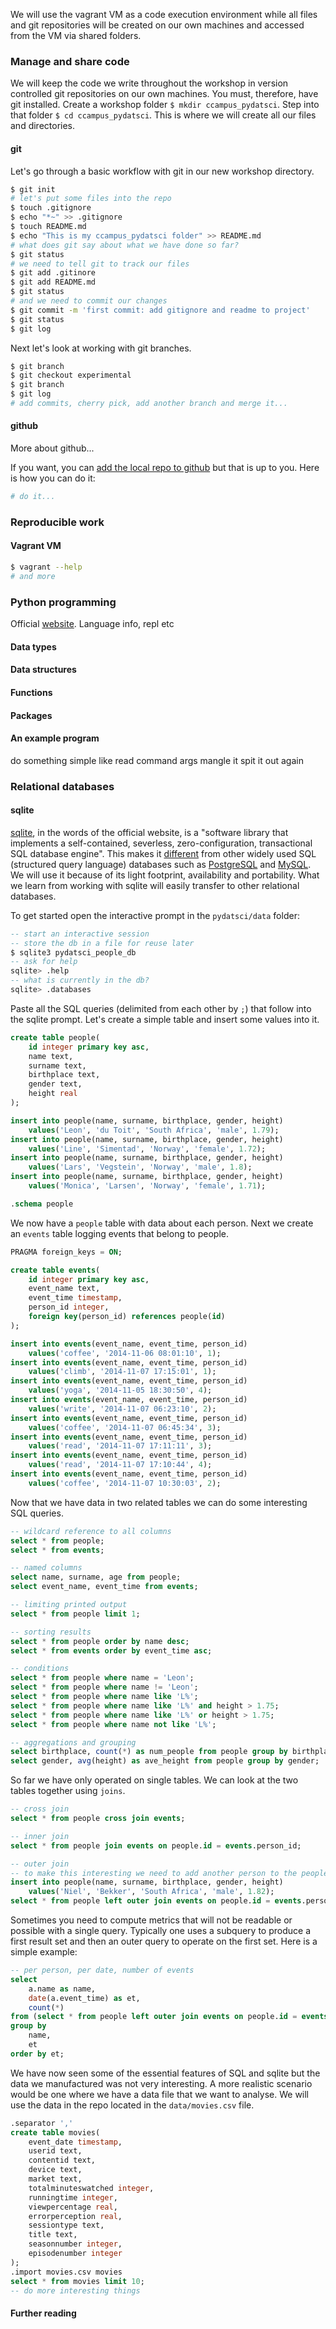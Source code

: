 
We will use the vagrant VM as a code execution environment while all files and git repositories will be created on our own machines and accessed from the VM via shared folders.

### Manage and share code

We will keep the code we write throughout the workshop in version controlled git repositories on our own machines. You must, therefore, have git installed. Create a workshop folder `$ mkdir ccampus_pydatsci`. Step into that folder `$ cd ccampus_pydatsci`. This is where we will create all our files and directories.

#### git

Let's go through a basic workflow with git in our new workshop directory.

```sh
$ git init 
# let's put some files into the repo
$ touch .gitignore
$ echo "*~" >> .gitignore
$ touch README.md
$ echo "This is my ccampus_pydatsci folder" >> README.md
# what does git say about what we have done so far?
$ git status
# we need to tell git to track our files
$ git add .gitinore
$ git add README.md
$ git status
# and we need to commit our changes
$ git commit -m 'first commit: add gitignore and readme to project'
$ git status
$ git log
```

Next let's look at working with git branches.

```sh
$ git branch
$ git checkout experimental
$ git branch
$ git log
# add commits, cherry pick, add another branch and merge it...
```

#### github

More about github...

If you want, you can [add the local repo to github](https://help.github.com/articles/adding-an-existing-project-to-github-using-the-command-line/) but that is up to you. Here is how you can do it:

```sh
# do it...
```

### Reproducible work

#### Vagrant VM

```sh
$ vagrant --help
# and more
```

### Python programming

Official [website](https://www.python.org/).
Language info, repl etc

#### Data types

#### Data structures

#### Functions

#### Packages

#### An example program

do something simple like read command args mangle it spit it out again

### Relational databases

#### sqlite

[sqlite](http://www.sqlite.org/), in the words of the official website, is a "software library that implements a self-contained, severless, zero-configuration, transactional SQL database engine". This makes it [different](http://www.sqlite.org/different.html) from other widely used SQL (structured query language) databases such as [PostgreSQL](LINKME) and [MySQL](LINKME). We will use it because of its light footprint, availability and portability. What we learn from working with sqlite will easily transfer to other relational databases.

To get started open the interactive prompt in the `pydatsci/data` folder:

```sql
-- start an interactive session
-- store the db in a file for reuse later
$ sqlite3 pydatsci_people_db
-- ask for help
sqlite> .help
-- what is currently in the db?
sqlite> .databases
```

Paste all the SQL queries (delimited from each other by `;`) that follow into the sqlite prompt. Let's create a simple table and insert some values into it.

```sql
create table people(
    id integer primary key asc,
    name text,
    surname text,
    birthplace text,
    gender text,
    height real
);

insert into people(name, surname, birthplace, gender, height)
    values('Leon', 'du Toit', 'South Africa', 'male', 1.79);
insert into people(name, surname, birthplace, gender, height)
    values('Line', 'Simentad', 'Norway', 'female', 1.72);
insert into people(name, surname, birthplace, gender, height)
    values('Lars', 'Vegstein', 'Norway', 'male', 1.8);
insert into people(name, surname, birthplace, gender, height)
    values('Monica', 'Larsen', 'Norway', 'female', 1.71);

.schema people
```
We now have a `people` table with data about each person. Next we create an `events` table logging events that belong to people.

```sql
PRAGMA foreign_keys = ON;

create table events(
    id integer primary key asc,
    event_name text,
    event_time timestamp,
    person_id integer,
    foreign key(person_id) references people(id)
);

insert into events(event_name, event_time, person_id)
    values('coffee', '2014-11-06 08:01:10', 1);
insert into events(event_name, event_time, person_id)
    values('climb', '2014-11-07 17:15:01', 1);
insert into events(event_name, event_time, person_id)
    values('yoga', '2014-11-05 18:30:50', 4);
insert into events(event_name, event_time, person_id)
    values('write', '2014-11-07 06:23:10', 2);
insert into events(event_name, event_time, person_id)
    values('coffee', '2014-11-07 06:45:34', 3);
insert into events(event_name, event_time, person_id)
    values('read', '2014-11-07 17:11:11', 3);
insert into events(event_name, event_time, person_id)
    values('read', '2014-11-07 17:10:44', 4);
insert into events(event_name, event_time, person_id)
    values('coffee', '2014-11-07 10:30:03', 2);
```

Now that we have data in two related tables we can do some interesting SQL queries.

```sql
-- wildcard reference to all columns
select * from people;
select * from events;

-- named columns
select name, surname, age from people;
select event_name, event_time from events;

-- limiting printed output
select * from people limit 1;

-- sorting results
select * from people order by name desc;
select * from events order by event_time asc;

-- conditions
select * from people where name = 'Leon';
select * from people where name != 'Leon';
select * from people where name like 'L%';
select * from people where name like 'L%' and height > 1.75;
select * from people where name like 'L%' or height > 1.75;
select * from people where name not like 'L%';

-- aggregations and grouping
select birthplace, count(*) as num_people from people group by birthplace;
select gender, avg(height) as ave_height from people group by gender;
```

So far we have only operated on single tables. We can look at the two tables together using `joins`.

```sql
-- cross join
select * from people cross join events;

-- inner join
select * from people join events on people.id = events.person_id;

-- outer join
-- to make this interesting we need to add another person to the people table
insert into people(name, surname, birthplace, gender, height)
    values('Niel', 'Bekker', 'South Africa', 'male', 1.82);
select * from people left outer join events on people.id = events.person_id;
```

Sometimes you need to compute metrics that will not be readable or possible with a single query. Typically one uses a subquery to produce a first result set and then an outer query to operate on the first set. Here is a simple example:

```sql
-- per person, per date, number of events
select 
    a.name as name,
    date(a.event_time) as et,
    count(*) 
from (select * from people left outer join events on people.id = events.person_id)a
group by 
    name,
    et
order by et;
```

We have now seen some of the essential features of SQL and sqlite but the data we manufactured was not very interesting. A more realistic scenario would be one where we have a data file that we want to analyse. We will use the data in the repo located in the `data/movies.csv` file.

```sql
.separator ','
create table movies(
    event_date timestamp,
    userid text, 
    contentid text, 
    device text, 
    market text, 
    totalminuteswatched integer, 
    runningtime integer, 
    viewpercentage real, 
    errorperception real, 
    sessiontype text, 
    title text, 
    seasonnumber integer, 
    episodenumber integer
);
.import movies.csv movies
select * from movies limit 10;
-- do more interesting things
```

#### Further reading



